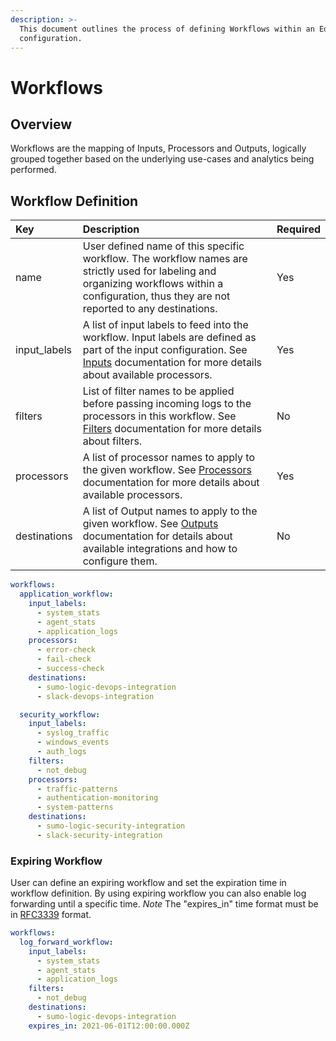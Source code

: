 ```yaml
---
description: >-
  This document outlines the process of defining Workflows within an Edge Delta
  configuration.
---
```


# Workflows

## Overview

Workflows are the mapping of Inputs, Processors and Outputs, logically grouped together based on the underlying use-cases and analytics being performed.

## Workflow Definition

| Key | Description | Required |
| :--- | :--- | :--- |
| name | User defined name of this specific workflow. The workflow names are strictly used for labeling and organizing workflows within a configuration, thus they are not reported to any destinations. | Yes |
| input\_labels | A list of input labels to feed into the workflow. Input labels are defined as part of the input configuration. See [Inputs](./inputs.md) documentation for more details about available processors. | Yes |
| filters | List of filter names to be applied before passing incoming logs to the processors in this workflow. See [Filters](./filters.md) documentation for more details about filters. | No |
| processors | A list of processor names to apply to the given workflow. See [Processors](./processors.md) documentation for more details about available processors. | Yes |
| destinations | A list of Output names to apply to the given workflow. See [Outputs](./outputs.md) documentation for details about available integrations and how to configure them. | No |
```yaml
workflows:
  application_workflow:
    input_labels:
      - system_stats
      - agent_stats
      - application_logs
    processors:
      - error-check
      - fail-check
      - success-check
    destinations:
      - sumo-logic-devops-integration
      - slack-devops-integration

  security_workflow:
    input_labels:
      - syslog_traffic
      - windows_events
      - auth_logs
    filters:
      - not_debug
    processors:
      - traffic-patterns
      - authentication-monitoring
      - system-patterns
    destinations:
      - sumo-logic-security-integration
      - slack-security-integration
```

### Expiring Workflow

User can define an expiring workflow and set the expiration time in workflow definition. 
By using expiring workflow you can also enable log forwarding until a specific time.
*Note* The "expires_in" time format must be in [RFC3339](https://datatracker.ietf.org/doc/html/rfc3339) format.
```yaml
workflows:
  log_forward_workflow:
    input_labels:
      - system_stats
      - agent_stats
      - application_logs
    filters:
      - not_debug
    destinations:
      - sumo-logic-devops-integration
    expires_in: 2021-06-01T12:00:00.000Z
```
